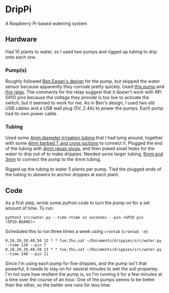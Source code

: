 # DripPi

A Raspberry Pi-based watering system

## Hardware

Had 10 plants to water, so I used two pumps and rigged up tubing to drip onto each one.

### Pump(s)

Roughly followed [Ben Eagan's design](https://www.hackster.io/ben-eagan/raspberry-pi-automated-plant-watering-with-website-8af2dc) for the pump, but skipped the water sensor because apparently they corrode pretty quickly.  Used [this pump](https://core-electronics.com.au/mute-sounds-mini-submersible-pump-dc-3v-5v.html) and [this relay](https://core-electronics.com.au/5v-4-channel-relay-module-10a.html).  The comments for the relay suggest that it doesn't work with RPi GPIO pins because the voltage they provide is too low to activate the switch, but it seemed to work for me.  As in Ben's design, I used two old USB cables and a USB wall plug (5V, 2.4A) to power the pumps.  Each pump had its own power cable.

### Tubing
Used some [4mm diameter irrigation tubing](https://www.bunnings.com.au/holman-4mm-x-10m-irrigation-drip-flex-tube_p3120586) that I had lying around, together with some [4mm barbed T and cross juctions](https://www.popeproducts.com.au/irrigation/poly-fittings/4-mm-fittings) to connect it.  Plugged the end of the tubing with [4mm repair plugs](https://www.bunnings.com.au/pope-4mm-repair-plug-40-pack_p3120432), and then poked small holes for the water to drip out of to make drippies. Needed some larger tubing, [6mm and 3mm](https://www.popeproducts.com.au/hoses/clear-vinyl-tubing-and-clear-vinyl-joiners) to connect the pump to the 4mm tubing. 

Rigged up the tubing to water 5 plants per pump.  Tied the plugged ends of the tubing to skewers to anchor drippies at each plant.

## Code

As a first step, wrote some python code to turn the pump on for a set amount of time.  To run:  
```
python3 src/water.py --time <time in seconds> --pin <GPIO pin (GPIO.BOARD)>
```

Scheduled this to run three times a week using `crontab` \(`crontab -e`\):  
```
0,10,20,30,40,50 12 * * tue,thu,sat ~/Documents/drippies/src/water.py --time 120 --pin 7
0,10,20,30,40,50 13 * * tue,thu,sat ~/Documents/drippies/src/water.py --time 240 --pin 11
```
Since I'm using each pump for five drippies, and the pump isn't that powerful, it needs to stay on for several minutes to wet the soil properley.  I'm not sure how resilient the pump is, so I'm running it for a few minutes at a time over the course of an hour.  One of the pumps seems to be better than the other, so the better one runs for less time.
